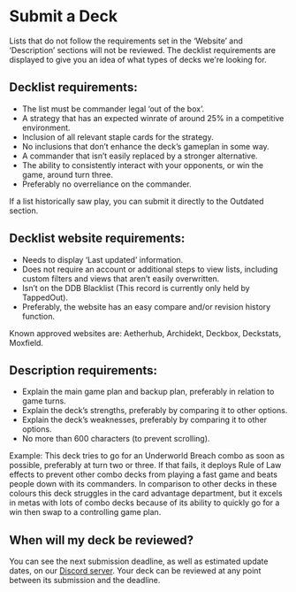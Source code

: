 # Submit a Deck
Lists that do not follow the requirements set in the ‘Website’ and ‘Description’ sections will not be reviewed. The decklist requirements are displayed to give you an idea of what types of decks we're looking for.

## Decklist requirements:
- The list must be commander legal ‘out of the box’.
- A strategy that has an expected winrate of around 25% in a competitive environment.
- Inclusion of all relevant staple cards for the strategy.
- No inclusions that don’t enhance the deck’s gameplan in some way.
- A commander that isn’t easily replaced by a stronger alternative.
- The ability to consistently interact with your opponents, or win the game, around turn three.
- Preferably no overreliance on the commander.

If a list historically saw play, you can submit it directly to the Outdated section.

## Decklist website requirements:
- Needs to display ‘Last updated’ information.
- Does not require an account or additional steps to view lists, including custom filters and views that aren’t easily overwritten.
- Isn’t on the DDB Blacklist (This record is currently only held by TappedOut).
- Preferably, the website has an easy compare and/or revision history function.

Known approved websites are: Aetherhub, Archidekt, Deckbox, Deckstats, Moxfield.

## Description requirements:
- Explain the main game plan and backup plan, preferably in relation to game turns.
- Explain the deck’s strengths, preferably by comparing it to other options.
- Explain the deck’s weaknesses, preferably by comparing it to other options.
- No more than 600 characters (to prevent scrolling).

Example: This deck tries to go for an Underworld Breach combo as soon as possible, preferably at turn two or three. If that fails, it deploys Rule of Law effects to prevent other combo decks from playing a fast game and beats people down with its commanders. In comparison to other decks in these colours this deck struggles in the card advantage department, but it excels in metas with lots of combo decks because of its ability to quickly go for a win then swap to a controlling game plan.
## When will my deck be reviewed?
You can see the next submission deadline, as well as estimated update dates, on our [Discord server](https://discord.gg/BXPyu2P). Your deck can be reviewed at any point between its submission and the deadline.